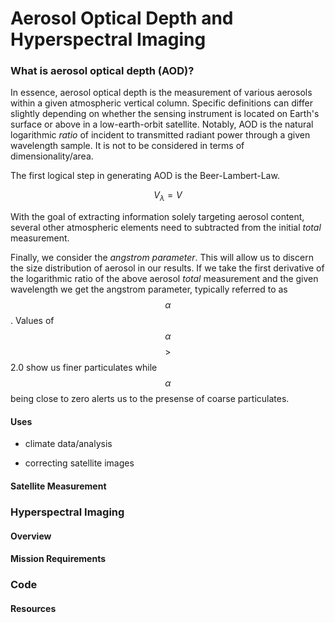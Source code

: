 # Aerosol Optical Depth and Hyperspectral Imaging

### What is aerosol optical depth (AOD)?
In essence, aerosol optical depth is the measurement of various aerosols within a given atmospheric vertical column. Specific definitions can 
differ slightly depending on whether the sensing instrument is located on Earth's surface or above in a low-earth-orbit satellite. Notably, AOD is the natural logarithmic *ratio* of incident to transmitted radiant power through a given wavelength sample. It is not to be considered in terms of dimensionality/area. 

The first logical step in generating AOD is the Beer-Lambert-Law.

$$V_{\lambda} = V$$



With the goal of extracting information solely targeting aerosol content, several other atmospheric elements need to subtracted from the initial
*total* measurement. 

Finally, we consider the *angstrom parameter*. This will allow us to discern the size distribution of aerosol in our results. If we take the first derivative of the logarithmic ratio of the above aerosol *total* measurement and the given wavelength we get the angstrom parameter, typically referred to as $$\alpha$$. Values of $$\alpha$$ $$\gt$$ 2.0 show us finer particulates while $$\alpha$$ being close to zero alerts us to the presense of coarse particulates. 


#### Uses
- climate data/analysis


- correcting satellite images


#### Satellite Measurement 


### Hyperspectral Imaging
#### Overview 

####  Mission Requirements

### Code 


#### Resources

